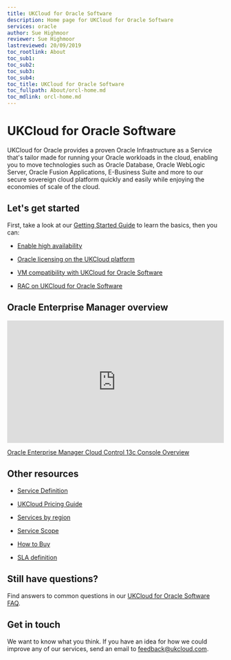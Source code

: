 ```yaml
---
title: UKCloud for Oracle Software
description: Home page for UKCloud for Oracle Software
services: oracle
author: Sue Highmoor
reviewer: Sue Highmoor
lastreviewed: 20/09/2019
toc_rootlink: About
toc_sub1: 
toc_sub2:
toc_sub3:
toc_sub4:
toc_title: UKCloud for Oracle Software
toc_fullpath: About/orcl-home.md
toc_mdlink: orcl-home.md
---
```


# UKCloud for Oracle Software

UKCloud for Oracle provides a proven Oracle Infrastructure as a Service that's tailor made for running your Oracle workloads in the cloud, enabling you to move technologies such as Oracle Database, Oracle WebLogic Server, Oracle Fusion Applications, E-Business Suite and more to our secure sovereign cloud platform quickly and easily while enjoying the economies of scale of the cloud.

## Let's get started

First, take a look at our [Getting Started Guide](orcl-gs.md) to learn the basics, then you can:

<div class="row">
  <div class="col-md-3"><ul><li><p><a href="orcl-how-enable-ha.md">Enable high availability</a></p></li></ul></div>
  <div class="col-md-3"><ul><li><p><a href="orcl-ref-licensing.md">Oracle licensing on the UKCloud platform</a></p></li></ul></div>
  <div class="col-md-3"><ul><li><p><a href="orcl-ref-vm-compatibility.md">VM compatibility with UKCloud for Oracle Software</a></p></li></ul></div>
  <div class="col-md-3"><ul><li><p><a href="orcl-ref-rac.md">RAC on UKCloud for Oracle Software</a></p></li></ul></div>
</div>

## Oracle Enterprise Manager overview

<div class="row">
  <div class="col-md-6">
    <div style="padding:56.25% 0 0 0;position:relative;">
      <iframe src="https://www.youtube.com/embed/juhKzvCV4-g" style="position:absolute;top:0;left:0;width:100%;height:100%;" frameborder="0" allow="accelerometer; autoplay; encrypted-media; gyroscope; picture-in-picture" allowfullscreen></iframe>
    </div>
    <p><a href="https://www.youtube.com/watch?v=juhKzvCV4-g">Oracle Enterprise Manager Cloud Control 13c Console Overview</a></p>
  </div>
  <div class="col-md-6"></div>
</div>

## Other resources

<div class="row">
  <div class="col-md-4"><ul><li><p><a href="orcl-sd.md">Service Definition</a></p></li></ul></div>
  <div class="col-md-4"><ul><li><p><a href="https://ukcloud.com/pricing-guide">UKCloud Pricing Guide</a></p></li></ul></div>
  <div class="col-md-4"><ul><li><p><a href="../other/other-ref-services-by-region.md">Services by region</a></p></li></ul></div>
</div>

<div class="row">
  <div class="col-md-4"><ul><li><p><a href="orcl-sco.md">Service Scope</a></p></li></ul></div>
  <div class="col-md-4"><ul><li><p><a href="https://ukcloud.com/how-to-buy/">How to Buy</a></p></li></ul></div>
  <div class="col-md-4"><ul><li><p><a href="../other/other-ref-sla-definition.md">SLA definition</a></p></li></ul></div>
</div>

## Still have questions?

Find answers to common questions in our [UKCloud for Oracle Software FAQ](orcl-faq.md).

## Get in touch

We want to know what you think. If you have an idea for how we could improve any of our services, send an email to <feedback@ukcloud.com>.
